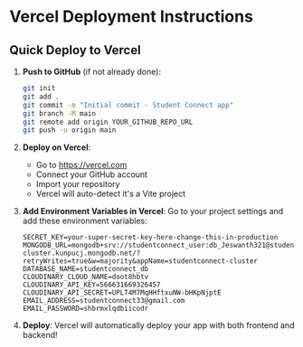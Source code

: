 # Vercel Deployment Instructions

## Quick Deploy to Vercel

1. **Push to GitHub** (if not already done):
   ```bash
   git init
   git add .
   git commit -m "Initial commit - Student Connect app"
   git branch -M main
   git remote add origin YOUR_GITHUB_REPO_URL
   git push -u origin main
   ```

2. **Deploy on Vercel**:
   - Go to https://vercel.com
   - Connect your GitHub account
   - Import your repository
   - Vercel will auto-detect it's a Vite project

3. **Add Environment Variables in Vercel**:
   Go to your project settings and add these environment variables:
   ```
   SECRET_KEY=your-super-secret-key-here-change-this-in-production
   MONGODB_URL=mongodb+srv://studentconnect_user:db_Jeswanth321@studentconnect-cluster.kunpucj.mongodb.net/?retryWrites=true&w=majority&appName=studentconnect-cluster
   DATABASE_NAME=studentconnect_db
   CLOUDINARY_CLOUD_NAME=doot8hbtv
   CLOUDINARY_API_KEY=566631669326457
   CLOUDINARY_API_SECRET=UPLT4M7MqHHftxuNW-bHKpNjptE
   EMAIL_ADDRESS=studentconnect33@gmail.com
   EMAIL_PASSWORD=shbrmxlqdbiicodr
   ```

4. **Deploy**: Vercel will automatically deploy your app with both frontend and backend!
